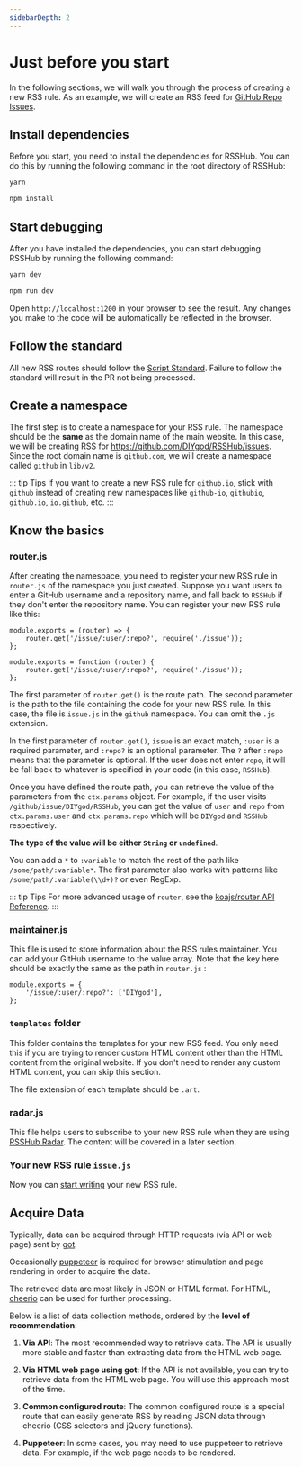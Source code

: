 ```yaml
---
sidebarDepth: 2
---
```

# Just before you start

In the following sections, we will walk you through the process of creating a new RSS rule. As an example, we will create an RSS feed for [GitHub Repo Issues](/en/programming.html#github-repo-issues).

## Install dependencies

Before you start, you need to install the dependencies for RSSHub. You can do this by running the following command in the root directory of RSSHub:

<code-group>
<code-block title="yarn" active>

```bash
yarn
```

</code-block>
<code-block title="npm">

```bash
npm install
```

</code-block>
</code-group>

## Start debugging

After you have installed the dependencies, you can start debugging RSSHub by running the following command:

<code-group>
<code-block title="yarn" active>

```bash
yarn dev
```

</code-block>
<code-block title="npm">

```bash
npm run dev
```

</code-block>
</code-group>

Open `http://localhost:1200` in your browser to see the result. Any changes you make to the code will be automatically be reflected in the browser.

## Follow the standard

All new RSS routes should follow the [Script Standard](/en/joinus/script-standard.html). Failure to follow the standard will result in the PR not being processed.

## Create a namespace

The first step is to create a namespace for your RSS rule. The namespace should be the **same** as the domain name of the main website. In this case, we will be creating RSS for <https://github.com/DIYgod/RSSHub/issues>. Since the root domain name is `github.com`, we will create a namespace called `github` in `lib/v2`.

::: tip Tips
If you want to create a new RSS rule for `github.io`, stick with `github` instead of creating new namespaces like `github-io`, `githubio`, `github.io`, `io.github`, etc.
:::

## Know the basics

### router.js

After creating the namespace, you need to register your new RSS rule in `router.js` of the namespace you just created. Suppose you want users to enter a GitHub username and a repository name, and fall back to `RSSHub` if they don't enter the repository name. You can register your new RSS rule like this:

<code-group>
<code-block title="Arrow Functions" active>

```js{2}
module.exports = (router) => {
    router.get('/issue/:user/:repo?', require('./issue'));
};
```

</code-block>
<code-block title="Regular Functions">

```js{2}
module.exports = function (router) {
    router.get('/issue/:user/:repo?', require('./issue'));
};
```

</code-block>
</code-group>

The first parameter of `router.get()` is the route path. The second parameter is the path to the file containing the code for your new RSS rule. In this case, the file is `issue.js` in the `github` namespace. You can omit the `.js` extension.

In the first parameter of `router.get()`, `issue` is an exact match, `:user` is a required parameter, and `:repo?` is an optional parameter. The `?` after `:repo` means that the parameter is optional. If the user does not enter `repo`, it will be fall back to whatever is specified in your code (in this case, `RSSHub`).

Once you have defined the route path, you can retrieve the value of the parameters from the `ctx.params` object. For example, if the user visits `/github/issue/DIYgod/RSSHub`, you can get the value of `user` and `repo` from `ctx.params.user` and `ctx.params.repo` which will be `DIYgod` and `RSSHub` respectively.

**The type of the value will be either `String` or `undefined`**.

You can add a `*` to `:variable` to match the rest of the path like `/some/path/:variable*`. The first parameter also works with patterns like `/some/path/:variable(\\d+)?` or even RegExp.

::: tip Tips
For more advanced usage of `router`, see the [koajs/router API Reference](https://github.com/koajs/router/blob/master/API.md).
:::

### maintainer.js

This file is used to store information about the RSS rules maintainer. You can add your GitHub username to the value array. Note that the key here should be exactly the same as the path in `router.js` :

```js{2}
module.exports = {
    '/issue/:user/:repo?': ['DIYgod'],
};
```

### `templates` folder

This folder contains the templates for your new RSS feed. You only need this if you are trying to render custom HTML content other than the HTML content from the original website. If you don't need to render any custom HTML content, you can skip this section.

The file extension of each template should be `.art`.

### radar.js

This file helps users to subscribe to your new RSS rule when they are using [RSSHub Radar](https://github.com/DIYgod/RSSHub-Radar). The content will be covered in a later section.

### Your new RSS rule `issue.js`

Now you can [start writing](/en/joinus/new-rss/start-code.html) your new RSS rule.

## Acquire Data

Typically, data can be acquired through HTTP requests (via API or web page) sent by [got](https://github.com/sindresorhus/got).

Occasionally [puppeteer](https://github.com/puppeteer/puppeteer) is required for browser stimulation and page rendering in order to acquire the data.

The retrieved data are most likely in JSON or HTML format. For HTML, [cheerio](https://github.com/cheeriojs/cheerio) can be used for further processing.

Below is a list of data collection methods, ordered by the **level of recommendation**:

1.  **Via API**: The most recommended way to retrieve data. The API is usually more stable and faster than extracting data from the HTML web page.

2.  **Via HTML web page using got**: If the API is not available, you can try to retrieve data from the HTML web page. You will use this approach most of the time.

3.  **Common configured route**: The common configured route is a special route that can easily generate RSS by reading JSON data through cheerio (CSS selectors and jQuery functions).

4.  **Puppeteer**: In some cases, you may need to use puppeteer to retrieve data. For example, if the web page needs to be rendered.
